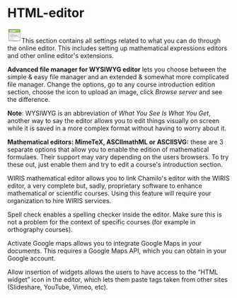 # HTML-editor

![](../../../.gitbook/assets/graficos10.png)This section contains all settings related to what you can do through the online editor. This includes setting up mathematical expressions editors and other online editor's extensions.

**Advanced file manager for WYSIWYG editor** lets you choose between the simple & easy file manager and an extended & somewhat more complicated file manager. Change the options, go to any course introduction edition section, choose the icon to upload an image, click _Browse server_ and see the difference.

**Note**: WYSIWYG is an abbreviation of _What You See Is What You Get_, another way to say the editor allows you to edit things visually on screen while it is saved in a more complex format without having to worry about it.

**Mathematical editors: MimeTeX, ASCIImathML or ASCIISVG:** these are 3 separate options that allow you to enable the edition of mathematical formulaes. Their support may vary depending on the users browsers. To try these out, just enable them and try to edit a course's introduction section.

WIRIS mathematical editor allows you to link Chamilo's editor with the WIRIS editor, a very complete but, sadly, proprietary software to enhance mathematical or scientific courses. Using this feature will require your organization to hire WIRIS services.

Spell check enables a spelling checker inside the editor. Make sure this is not a problem for the context of specific courses \(for example in orthography courses\).

Activate Google maps allows you to integrate Google Maps in your documents. This requires a Google Maps API, which you can obtain in your Google account.

Allow insertion of widgets allows the users to have access to the “HTML widget” icon in the editor, which lets them paste tags taken from other sites \(Slideshare, YouTube, Vimeo, etc\).

